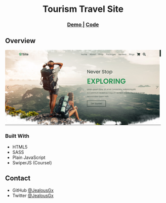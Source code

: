 <!-- Please update value in the {}  -->

<h1 align="center">Tourism Travel Site</h1>

<div align="center">
  <h3>
    <a href="https://jealousgx-tsite.netlify.app">
      Demo
    </a>
    <span> | </span>
    <a href="https://github.com/JealousGx/landing-pages/tree/travel-site">
      Code
    </a>
  </h3>
</div>

## Overview

![screenshot](https://raw.githubusercontent.com/JealousGx/landing-pages/travel-site/live.png)

### Built With

<!-- This section should list any major frameworks that you built your project using. Here are a few examples.-->

- HTML5
- SASS
- Plain JavaScript
- SwiperJS (Coursel)

## Contact

- GitHub [@JealousGx](https://github.com/JealousGx)
- Twitter [@JealousGx](https://twitter.com/JealousGx)
